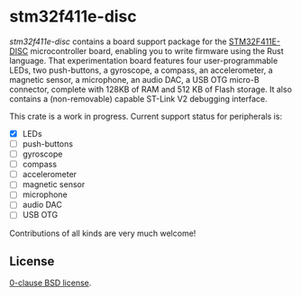 stm32f411e-disc
===============

_stm32f411e-disc_ contains a board support package for the [STM32F411E-DISC][]
microcontroller board, enabling you to write firmware using the Rust language.
That experimentation board features four user-programmable LEDs, two
push-buttons, a gyroscope, a compass, an accelerometer, a magnetic sensor,
a microphone, an audio DAC, a USB OTG micro-B connector, complete with 128KB of
RAM and 512 KB of Flash storage. It also contains a (non-removable) capable
ST-Link V2 debugging interface.

This crate is a work in progress. Current support status for peripherals is:

- [x] LEDs
- [ ] push-buttons
- [ ] gyroscope
- [ ] compass
- [ ] accelerometer
- [ ] magnetic sensor
- [ ] microphone
- [ ] audio DAC
- [ ] USB OTG

Contributions of all kinds are very much welcome!

[STM32F411E-DISC]: https://www.st.com/en/evaluation-tools/32f411ediscovery.html

License
-------

[0-clause BSD license](LICENSE-0BSD.txt).
